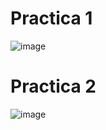 # Practica 1
![image](https://github.com/emmanuelvj17/Practicas-VS-U4/assets/148415063/88824f57-bc9a-46a9-b7e2-825f987b5243)
# Practica 2
![image](https://github.com/emmanuelvj17/Practicas-VS-U4/assets/148415063/6fba73f3-71d6-4a4e-960f-af95cc093467)
